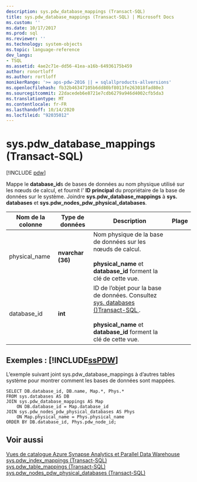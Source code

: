 ```yaml
---
description: sys.pdw_database_mappings (Transact-SQL)
title: sys.pdw_database_mappings (Transact-SQL) | Microsoft Docs
ms.custom: ''
ms.date: 10/17/2017
ms.prod: sql
ms.reviewer: ''
ms.technology: system-objects
ms.topic: language-reference
dev_langs:
- TSQL
ms.assetid: 4ae2c71e-dd56-41ea-a16b-64936175b459
author: ronortloff
ms.author: rortloff
monikerRange: '>= aps-pdw-2016 || = sqlallproducts-allversions'
ms.openlocfilehash: fb32b46347105b6dd80bf8013fe263018fad80e3
ms.sourcegitcommit: 22dacedeb6e8721e7cdb6279a946d4002cfb5da3
ms.translationtype: MT
ms.contentlocale: fr-FR
ms.lasthandoff: 10/14/2020
ms.locfileid: "92035012"
---
```

# <a name="syspdw_database_mappings-transact-sql"></a>sys.pdw_database_mappings (Transact-SQL)
[!INCLUDE [pdw](../../includes/applies-to-version/pdw.md)]

  Mappe le **database_id**s de bases de données au nom physique utilisé sur les nœuds de calcul, et fournit l' **ID principal** du propriétaire de la base de données sur le système. Joindre **sys.pdw_database_mappings** à **sys. databases** et **sys.pdw_nodes_pdw_physical_databases**.  
  
|Nom de la colonne|Type de données|Description|Plage|  
|-----------------|---------------|-----------------|-----------|  
|physical_name|**nvarchar (36)**|Nom physique de la base de données sur les nœuds de calcul.<br /><br /> **physical_name** et **database_id** forment la clé de cette vue.||  
|database_id|**int**|ID de l’objet pour la base de données. Consultez [sys. databases &#40;&#41;Transact-SQL ](../../relational-databases/system-catalog-views/sys-databases-transact-sql.md).<br /><br /> **physical_name** et **database_id** forment la clé de cette vue.||  
  
## <a name="examples-sspdw"></a>Exemples : [!INCLUDE[ssPDW](../../includes/sspdw-md.md)]  
 L’exemple suivant joint sys.pdw_database_mappings à d’autres tables système pour montrer comment les bases de données sont mappées.  
  
```  
SELECT DB.database_id, DB.name, Map.*, Phys.*   
FROM sys.databases AS DB  
JOIN sys.pdw_database_mappings AS Map  
    ON DB.database_id = Map.database_id  
JOIN sys.pdw_nodes_pdw_physical_databases AS Phys  
    ON Map.physical_name = Phys.physical_name  
ORDER BY DB.database_id, Phys.pdw_node_id;  
```  
  
## <a name="see-also"></a>Voir aussi  
 [Vues de catalogue Azure Synapse Analytics et Parallel Data Warehouse](../../relational-databases/system-catalog-views/sql-data-warehouse-and-parallel-data-warehouse-catalog-views.md)   
 [sys.pdw_index_mappings &#40;Transact-SQL&#41;](../../relational-databases/system-catalog-views/sys-pdw-index-mappings-transact-sql.md)   
 [sys.pdw_table_mappings &#40;Transact-SQL&#41;](../../relational-databases/system-catalog-views/sys-pdw-table-mappings-transact-sql.md)   
 [sys.pdw_nodes_pdw_physical_databases &#40;Transact-SQL&#41;](../../relational-databases/system-catalog-views/sys-pdw-nodes-pdw-physical-databases-transact-sql.md)  
  
  

